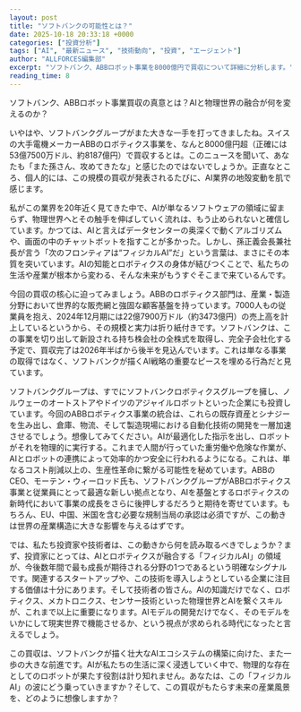 ```yaml
---
layout: post
title: "ソフトバンクの可能性とは？"
date: 2025-10-18 20:33:18 +0000
categories: ["投資分析"]
tags: ["AI", "最新ニュース", "技術動向", "投資", "エージェント"]
author: "ALLFORCES編集部"
excerpt: "ソフトバンク、ABBロボット事業を8000億円で買収について詳細に分析します。"
reading_time: 8
---
```


ソフトバンク、ABBロボット事業買収の真意とは？AIと物理世界の融合が何を変えるのか？

いやはや、ソフトバンクグループがまた大きな一手を打ってきましたね。スイスの大手電機メーカーABBのロボティクス事業を、なんと8000億円超（正確には53億7500万ドル、約8187億円）で買収するとは。このニュースを聞いて、あなたも「また孫さん、攻めてきたな」と感じたのではないでしょうか。正直なところ、個人的には、この規模の買収が発表されるたびに、AI業界の地殻変動を肌で感じます。

私がこの業界を20年近く見てきた中で、AIが単なるソフトウェアの領域に留まらず、物理世界へとその触手を伸ばしていく流れは、もう止められないと確信しています。かつては、AIと言えばデータセンターの奥深くで動くアルゴリズムや、画面の中のチャットボットを指すことが多かった。しかし、孫正義会長兼社長が言う「次のフロンティアは“フィジカルAI”だ」という言葉は、まさにその本質を突いています。AIの知能とロボティクスの身体が結びつくことで、私たちの生活や産業が根本から変わる、そんな未来がもうすぐそこまで来ているんです。

今回の買収の核心に迫ってみましょう。ABBのロボティクス部門は、産業・製造分野において世界的な販売網と強固な顧客基盤を持っています。7000人もの従業員を抱え、2024年12月期には22億7900万ドル（約3473億円）の売上高を計上しているというから、その規模と実力は折り紙付きです。ソフトバンクは、この事業を切り出して新設される持ち株会社の全株式を取得し、完全子会社化する予定で、買収完了は2026年半ばから後半を見込んでいます。これは単なる事業の取得ではなく、ソフトバンクが描くAI戦略の重要なピースを埋める行為だと見ています。

ソフトバンクグループは、すでにソフトバンクロボティクスグループを擁し、ノルウェーのオートストアやドイツのアジャイルロボットといった企業にも投資しています。今回のABBロボティクス事業の統合は、これらの既存資産とシナジーを生み出し、倉庫、物流、そして製造現場における自動化技術の開発を一層加速させるでしょう。想像してみてください。AIが最適化した指示を出し、ロボットがそれを物理的に実行する。これまで人間が行っていた重労働や危険な作業が、AIとロボットの連携によって効率的かつ安全に行われるようになる。これは、単なるコスト削減以上の、生産性革命に繋がる可能性を秘めています。ABBのCEO、モーテン・ウィーロッド氏も、ソフトバンクグループがABBロボティクス事業と従業員にとって最適な新しい拠点となり、AIを基盤とするロボティクスの新時代において事業の成長をさらに後押しするだろうと期待を寄せています。もちろん、EU、中国、米国を含む必要な規制当局の承認は必須ですが、この動きは世界の産業構造に大きな影響を与えるはずです。

では、私たち投資家や技術者は、この動きから何を読み取るべきでしょうか？まず、投資家にとっては、AIとロボティクスが融合する「フィジカルAI」の領域が、今後数年間で最も成長が期待される分野の1つであるという明確なシグナルです。関連するスタートアップや、この技術を導入しようとしている企業に注目する価値は十分にあります。そして技術者の皆さん。AIの知識だけでなく、ロボティクス、メカトロニクス、センサー技術といった物理世界とAIを繋ぐスキルが、これまで以上に重要になります。AIモデルの開発だけでなく、そのモデルをいかにして現実世界で機能させるか、という視点が求められる時代になったと言えるでしょう。

この買収は、ソフトバンクが描く壮大なAIエコシステムの構築に向けた、また一歩の大きな前進です。AIが私たちの生活に深く浸透していく中で、物理的な存在としてのロボットが果たす役割は計り知れません。あなたは、この「フィジカルAI」の波にどう乗っていきますか？そして、この買収がもたらす未来の産業風景を、どのように想像しますか？

